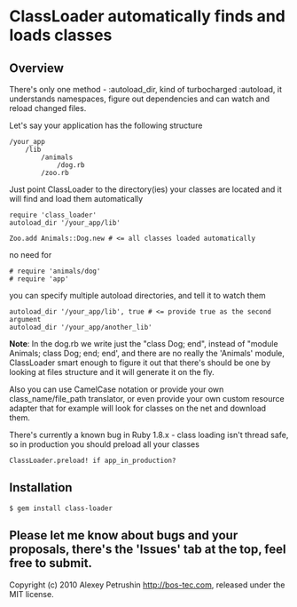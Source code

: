 # ClassLoader automatically finds and loads classes 

## Overview
There's only one method - :autoload_dir, kind of turbocharged :autoload, it understands namespaces, figure out dependencies and can watch and reload changed files.

Let's say your application has the following structure

	/your_app
		/lib			
			/animals
				/dog.rb
			/zoo.rb

Just point ClassLoader to the directory(ies) your classes are located and it will find and load them automatically

	require 'class_loader'
	autoload_dir '/your_app/lib'
	
	Zoo.add Animals::Dog.new # <= all classes loaded automatically
	
no need for

	# require 'animals/dog'
	# require 'app'
	
you can specify multiple autoload directories, and tell it to watch them

	autoload_dir '/your_app/lib', true # <= provide true as the second argument
	autoload_dir '/your_app/another_lib'	
	
**Note**: In the dog.rb we write just the "class Dog; end", instead of "module Animals; class Dog; end; end', and there are no really the 'Animals' module, ClassLoader smart enough to figure it out that there's should be one by looking at files structure and it will generate it on the fly.

Also you can use CamelCase notation or provide your own class_name/file_path translator, or even provide your own custom resource adapter that for example will look for classes on the net and download them.

There's currently a known bug in Ruby 1.8.x - class loading isn't thread safe, so in production you should preload all your classes

	ClassLoader.preload! if app_in_production?

## Installation

	$ gem install class-loader
	
## Please let me know about bugs and your proposals, there's the 'Issues' tab at the top, feel free to submit.
	
Copyright (c) 2010 Alexey Petrushin http://bos-tec.com, released under the MIT license.